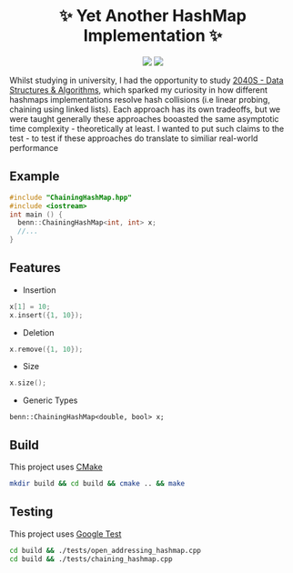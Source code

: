 <h1 align=center>✨ Yet Another HashMap Implementation ✨</h1>

<div align=center>
  <img src="https://github.com/btjm123/hashmap/actions/workflows/test-macos.yaml/badge.svg"/>
  <img src="https://github.com/btjm123/hashmap/actions/workflows/test-ubuntu.yaml/badge.svg"/>
</div>

Whilst studying in university, I had the opportunity to study [2040S - Data Structures & Algorithms](https://www.comp.nus.edu.sg/~stevenha/cs2040s.html), which sparked my curiosity in how different hashmaps implementations resolve hash collisions (i.e linear probing, chaining using linked lists). Each approach has its own tradeoffs, but we were taught generally these approaches booasted the same asymptotic time complexity - theoretically at least. I wanted to put such claims to the test - to test if these approaches do translate to similiar real-world performance


## Example

```cpp
#include "ChainingHashMap.hpp"
#include <iostream>
int main () {
  benn::ChainingHashMap<int, int> x;
  //...
}
```

## Features
- Insertion
```cpp
x[1] = 10;
x.insert({1, 10});
```
- Deletion
```cpp
x.remove({1, 10});
```
- Size
```cpp
x.size();
```
- Generic Types
```
benn::ChainingHashMap<double, bool> x;
```

## Build
This project uses [CMake](https://cmake.org/)
```sh
mkdir build && cd build && cmake .. && make
```

## Testing
This project uses [Google Test](https://github.com/google/googletest)
```sh
cd build && ./tests/open_addressing_hashmap.cpp
cd build && ./tests/chaining_hashmap.cpp
```
